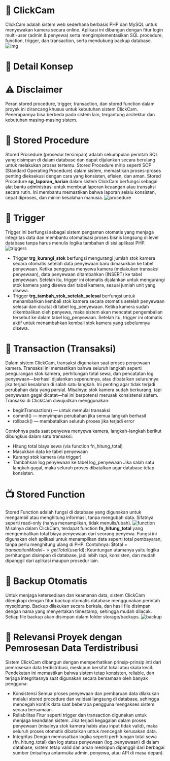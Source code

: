 # 📸 ClickCam
ClickCam adalah sistem web sederhana berbasis PHP dan MySQL untuk menyewakan kamera secara online. Aplikasi ini dibangun dengan fitur login multi-user (admin & penyewa) serta mengimplementasikan SQL procedure, function, trigger, dan transaction, serta mendukung backup database.
![img](https://github.com/user-attachments/assets/24d62626-d5e5-49fe-a534-747b1955e485)

# 📌 Detail Konsep
# ⚠ Disclaimer
Peran stored procedure, trigger, transaction, dan stored function dalam proyek ini dirancang khusus untuk kebutuhan sistem ClickCam. Penerapannya bisa berbeda pada sistem lain, tergantung arsitektur dan kebutuhan masing-masing sistem.

# 🧠 Stored Procedure
Stored Procedure (prosedur tersimpan) adalah sekumpulan perintah SQL yang disimpan di dalam database dan dapat dijalankan secara berulang untuk melakukan proses tertentu. Stored Procedure mirip seperti SOP (Standard Operating Procedure) dalam sistem, memastikan proses-proses penting dieksekusi dengan cara yang konsisten, efisien, dan aman.
Stored Procedure **sp_laporan_harian** dalam sistem ClickCam berfungsi sebagai alat bantu administrasi untuk membuat laporan keuangan atau transaksi secara rutin. Ini membantu memastikan bahwa laporan selalu konsisten, cepat diproses, dan minim kesalahan manusia.
![procedure](https://github.com/user-attachments/assets/3cc78b3d-7345-4b6a-8874-5d48ca17f3be)

# 🚨 Trigger
Trigger ini berfungsi sebagai sistem pengaman otomatis yang menjaga integritas data dan membantu otomatisasi proses bisnis langsung di level database tanpa harus menulis logika tambahan di sisi aplikasi PHP.
![triggers](https://github.com/user-attachments/assets/c58bc683-8a15-407f-89eb-a83c1e44b695)
- Trigger **trg_kurangi_stok** berfungsi mengurangi jumlah stok kamera secara otomatis setelah data penyewaan baru dimasukkan ke tabel penyewaan. Ketika pengguna menyewa kamera (melakukan transaksi penyewaan), data penyewaan ditambahkan (INSERT) ke tabel penyewaan. Setelah itu, trigger ini otomatis dijalankan untuk mengurangi stok kamera yang disewa dari tabel kamera, sesuai jumlah unit yang disewa.
- Trigger **trg_tambah_stok_setelah_selesai** berfungsi untuk menambahkan kembali stok kamera secara otomatis setelah penyewaan selesai dan dicatat di tabel log_penyewaan. Ketika kamera sudah dikembalikan oleh penyewa, maka sistem akan mencatat pengembalian tersebut ke dalam tabel log_penyewaan. Setelah itu, trigger ini otomatis aktif untuk menambahkan kembali stok kamera yang sebelumnya disewa.

# 🔄 Transaction (Transaksi)
Dalam sistem ClickCam, transaksi digunakan saat proses penyewaan kamera. Transaksi ini memastikan bahwa seluruh langkah seperti pengurangan stok kamera, perhitungan total sewa, dan pencatatan log penyewaan—berhasil dijalankan sepenuhnya, atau dibatalkan seluruhnya jika terjadi kesalahan di salah satu langkah.
Ini penting agar tidak terjadi perubahan data yang parsial. Misalnya: stok kamera sudah berkurang, tapi penyewaan gagal dicatat—hal ini berpotensi merusak konsistensi sistem.
Transaksi di ClickCam diwujudkan menggunakan:
- beginTransaction() — untuk memulai transaksi
- commit() — menyimpan perubahan jika semua langkah berhasil
- rollback() — membatalkan seluruh proses jika terjadi error

Contohnya pada saat penyewa menyewa kamera, langkah-langkah berikut dibungkus dalam satu transaksi:
- Hitung total biaya sewa (via function fn_hitung_total)
- Masukkan data ke tabel penyewaan
- Kurangi stok kamera (via trigger)
- Tambahkan log penyewaan ke tabel log_penyewaan
Jika salah satu langkah gagal, maka seluruh proses dibatalkan agar database tetap konsisten.

# 📺 Stored Function
Stored Function adalah fungsi di database yang digunakan untuk mengambil atau menghitung informasi, tanpa mengubah data. Sifatnya seperti read-only (hanya menampilkan, tidak menulis/ubah).
![function](https://github.com/user-attachments/assets/61d39efb-c63e-44eb-86c5-8b4a0c8075f8)
Misalnya dalam ClickCam, terdapat function **fn_hitung_total** yang mengembalikan total biaya penyewaan dari seorang penyewa. Fungsi ini digunakan oleh aplikasi untuk menampilkan data seperti total pembayaran, tanpa perlu menghitung ulang di PHP. Contohnya: $total = $transactionModel->getTotal($userId);
Keuntungan utamanya yaitu logika perhitungan disimpan di database, jadi lebih rapi, konsisten, dan mudah dipanggil dari aplikasi maupun prosedur lain.

# 🔄 Backup Otomatis
Untuk menjaga ketersediaan dan keamanan data, sistem ClickCam dilengkapi dengan fitur backup otomatis database menggunakan perintah mysqldump. Backup dilakukan secara berkala, dan hasil file disimpan dengan nama yang menyertakan timestamp, sehingga mudah dilacak. Setiap file backup akan disimpan dalam folder storage/backups.
![backup](https://github.com/user-attachments/assets/f20cc6e2-a17a-4db0-af19-7d3f64b53fc4)

# 🧩 Relevansi Proyek dengan Pemrosesan Data Terdistribusi
Sistem ClickCam dibangun dengan memperhatikan prinsip-prinsip inti dari pemrosesan data terdistribusi, meskipun bersifat lokal atau skala kecil. Pendekatan ini memastikan bahwa sistem tetap konsisten, reliable, dan terjaga integritasnya saat digunakan secara bersamaan oleh banyak pengguna:
- Konsistensi
Semua proses penyewaan dan pembaruan data dilakukan melalui stored procedure dan validasi langsung di database, sehingga mencegah konflik data saat beberapa pengguna mengakses sistem secara bersamaan.
- Reliabilitas
Fitur seperti trigger dan transaction digunakan untuk menjaga keandalan sistem. Jika terjadi kegagalan dalam proses penyewaan (misalnya stok kamera habis atau input tidak valid), maka seluruh proses otomatis dibatalkan untuk mencegah kerusakan data.
- Integritas
Dengan memusatkan logika seperti perhitungan total sewa (fn_hitung_total) dan log status penyewaan (log_penyewaan) di dalam database, sistem tetap valid dan aman meskipun dipanggil dari berbagai sumber (misalnya antarmuka admin, penyewa, atau API di masa depan).
